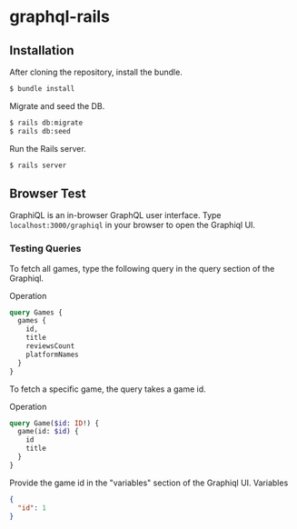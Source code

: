 # graphql-rails

## Installation

After cloning the repository, install the bundle.
```bash
$ bundle install
```

Migrate and seed the DB.
```bash
$ rails db:migrate
$ rails db:seed
```

Run the Rails server.
```bash
$ rails server
```

## Browser Test

GraphiQL is an in-browser GraphQL user interface. Type `localhost:3000/graphiql` in your browser to open the Graphiql UI.

### Testing Queries
To fetch all games, type the following query in the query section of the Graphiql.

Operation
```graphql
query Games {
  games {
    id,
    title
    reviewsCount
    platformNames
  }
}
```

To fetch a specific game, the query takes a game id.

Operation
```graphql
query Game($id: ID!) {
  game(id: $id) {
    id
    title
  }
}
```

Provide the game id in the "variables" section of the Graphiql UI.
Variables
```json
{
  "id": 1
}
```
